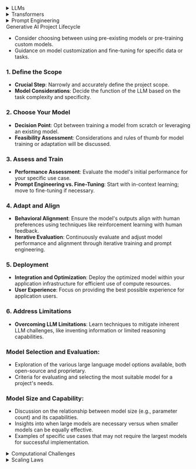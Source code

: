 <details>
<summary>LLMs</summary>

- As the number of parameters within a model increases, so does its demand for memory. This expansion not only necessitates more storage but also enhances the model's capability to tackle increasingly complex tasks.

- The input text provided to a Large Language Model (LLM) is referred to as a prompt. The available memory or capacity allocated for this prompt is known as the context window. Generally, the context window can accommodate several thousand words, although its size varies across different models. The text generated by the model is termed a completion, and the process of employing the model to produce text is identified as inference.

### Collection of the Base LLMs
 - GPT
 - BLOOM
 - LLaMa
 - FLAN-T5
 - PaLM 
 - BERT

</details>

<details>
<summary>Transformers</summary>

- Transformers over RNNs: Transformers improve upon RNNs by efficiently processing all words in a sentence simultaneously, enabling better performance in natural language tasks.
- Self-Attention Mechanism: Enables the model to understand the context and relevance of each word in relation to every other word in the input, regardless of their position, significantly enhancing language understanding and generation capabilities.
- Encoder-Decoder Architecture: The transformer model is split into two parts: the encoder, which processes the input text, and the decoder, which generates the output text. These components share a number of similarities and work in conjunction.
- Tokenization: Text must be converted into tokens, representing either whole words or parts of words, which are then used by the model for processing. The choice of tokenizer affects the model's understanding and generation of text.  In general, word are used as tokens.
- Embedding Layer: Maps each token to a high-dimensional vector space, allowing the model to capture the meaning and context of each token. Positional encodings are added to maintain word order. In original transformer paper, the vector size is 512. The vector weights of the embeddings are updated through backpropagation.
- Multi-Headed Self-Attention: A key feature where multiple sets of attention weights (heads) learn different aspects of the language independently. This allows the model to focus on various relationships within the text simultaneously. The weights of the self-attention mechanism—including those for each head are randomly initialized. 
- Feed-Forward Network: Processes the output from the self-attention mechanism, resulting in logits that represent the probability scores for each possible word in the dictionary(tokens). 
- Softmax Layer: Normalizes the logits into a probability distribution over all words in the vocabulary, with the highest probability indicating the most likely next word. 

### Different Types of Transformer Models

1. **Encoder-only Models** (e.g., BERT, RoBERTa)
   - **Use Cases**: Ideal for classification tasks, such as sentiment analysis.
   - **Pre-training Method**: Masked Language Modeling (MLM).
   - **Objective**: Denoising objective to predict masked tokens and reconstruct the original sentence.
   - **Features**: Builds bi-directional representations of the input sequence, understanding the full context around each token.

2. **Encoder-decoder Models** (e.g., BART, T5)
   - **Use Cases**: Suitable for sequence-to-sequence tasks like translation, summarization, and question-answering.
   - **Pre-training Method**: Span Corruption.
   - **Objective**: The encoder masks random sequences of input tokens replaced by a unique Sentinel token. The decoder's task is to reconstruct the masked token sequences auto-regressively.
   - **Features**: Utilizes both the encoder and decoder components of the original transformer architecture. Sentinel tokens do not correspond to any actual word but are placeholders for masked sequences.

3. **Decoder-only Models** (e.g., GPT series, BLOOM, Jurassic, LLaMA)
   - **Use Cases**: Primarily used for text generation. Larger models demonstrate strong zero-shot inference abilities for a range of tasks.
   - **Pre-training Method**: Causal Language Modeling.
   - **Objective**: Predict the next token based on the previous sequence of tokens, focusing on autoregressive training.
   - **Features**: Employs the decoder component of the original architecture, enabling unidirectional context. Models are trained to build a statistical representation of language by learning to predict the next word.

### End-to-end process of the transformers (Translation)

1. Tokenization of input words with the same tokenizer used in network training.
2. Tokens fed into the encoder, passing through the embedding layer and multi-headed attention layers.
3. Encoder outputs, a deep representation of the input sequence's structure and meaning, fed into the decoder.
4. Start of sequence token triggers the decoder to predict the next token, based on encoder-provided context.
5. Decoder outputs pass through its feed-forward network and softmax output layer to predict tokens until an end-of-sequence token is reached.
6. The process concludes with detokenizing the final sequence of tokens into the output sentence.

</details>

<details>
<summary>Prompt Engineering</summary>

## Main Points

### Key Terms:
- **Prompt**: Input text for the model.
- **Inference**: Generating text with the model.
- **Completion**: The model's output text.
- **Context Window**: Memory limit for the prompt.

### Prompt Engineering:
Refining the prompt to improve outcomes, utilizing strategies like in-context learning to guide the model with examples.

### Inference Types:
- **Zero-Shot**: No examples given; larger models often excel.
- **One-Shot/Few-Shot**: Including one or a few examples to help smaller models grasp and perform tasks.

### Model Performance:
Performance varies with model size; larger models better generalize tasks through zero-shot inference, while smaller models might need more specific guidance. When adding examples doesn't suffice, consider fine-tuning the model with additional data.

### Choosing a Model:
Test different models to find the right fit for your task, and adjust settings to fine-tune completions.

## Methods and Configuration Parameters for Next-Word Generation:

- **Configuration Parameters (at inference time)**: Influence output by controlling aspects like the maximum number of tokens and creativity.
  - Examples include limiting the number of tokens (max new tokens) and adjusting the output's creativity.

- **Max New Tokens**: Sets a limit on how many tokens the model will generate, effectively capping the output length.

- **Softmax Layer Output**: Represents a probability distribution across all possible words, guiding the model in next-word selection.

### Decoding Strategies:

- **Greedy Decoding**: Chooses the highest probability word each time. Simple but prone to repetition.

- **Random Sampling**: Introduces variability by selecting words based on their probability, reducing repetitiveness but may lead to off-topic generations.

- **Top K Sampling**: Limits selection to the top K most probable tokens, balancing randomness and sensibility.

- **Top P Sampling (Nucleus Sampling)**: Chooses from a subset of tokens whose cumulative probability is under a threshold (P), aiming for sensible yet varied output.

- **Temperature**: Adjusts the probability distribution's shape to control randomness. Higher temperatures increase randomness, while lower temperatures make choices more predictable.

### Key Points for configuration of inference:

- Different methods and parameters allow for fine-tuning the model's behavior during text generation, balancing between creativity and coherence.
- Parameters like `max new tokens`, sampling strategies (`top k`, `top p`), and `temperature` provide tools to adjust the model's output during inference.
- The choice of strategy and parameter settings can significantly influence the model's output quality and relevance to the task at hand.

</details>

<summary>Generative AI Project Lifecycle</summary>

- Consider choosing between using pre-existing models or pre-training custom models.
- Guidance on model customization and fine-tuning for specific data or tasks.



### 1. Define the Scope
- **Crucial Step**: Narrowly and accurately define the project scope.
- **Model Considerations**: Decide the function of the LLM based on the task complexity and specificity.

### 2. Choose Your Model
- **Decision Point**: Opt between training a model from scratch or leveraging an existing model.
- **Feasibility Assessment**: Considerations and rules of thumb for model training or adaptation will be discussed.

### 3. Assess and Train
- **Performance Assessment**: Evaluate the model's initial performance for your specific use case.
- **Prompt Engineering vs. Fine-Tuning**: Start with in-context learning; move to fine-tuning if necessary.

### 4. Adapt and Align
- **Behavioral Alignment**: Ensure the model's outputs align with human preferences using techniques like reinforcement learning with human feedback.
- **Iterative Evaluation**: Continuously evaluate and adjust model performance and alignment through iterative training and prompt engineering.

### 5. Deployment
- **Integration and Optimization**: Deploy the optimized model within your application infrastructure for efficient use of compute resources.
- **User Experience**: Focus on providing the best possible experience for application users.

### 6. Address Limitations
- **Overcoming LLM Limitations**: Learn techniques to mitigate inherent LLM challenges, like inventing information or limited reasoning capabilities.

### Model Selection and Evaluation:

- Exploration of the various large language model options available, both open-source and proprietary.
- Criteria for evaluating and selecting the most suitable model for a project's needs.

### Model Size and Capability:

- Discussion on the relationship between model size (e.g., parameter count) and its capabilities.
- Insights into when large models are necessary versus when smaller models can be equally effective.
- Examples of specific use cases that may not require the largest models for successful implementation.

</details>

<details>
<summary>Computational Challenges</summary>

Training Large Language Models (LLMs) is highly memory-intensive. Efficient memory management is crucial due to the massive number of parameters involved. This document summarizes the key aspects of memory requirements and strategies for optimizing memory usage during the training of LLMs.

### Memory Requirements for LLMs

- **Storing Model Weights**: A single parameter in a model, represented as a 32-bit float, requires four bytes of memory. Consequently, storing one billion parameters necessitates approximately 4 GB of GPU RAM just for the model weights.

### Additional Memory Needs During Training

- **Training Overheads**: Additional components such as the Adam optimizer states, gradients, activations, and temporary variables significantly increase memory requirements. For a one billion parameter model, the memory needed can be approximately 24 GB of GPU RAM, which is about 6 times the memory required just for storing the model weights.

### Quantization: A Strategy to Reduce Memory Usage

- **What is Quantization?**: Quantization involves reducing the precision of the model weights from 32-bit floating-point numbers to lower precision formats like 16-bit (FP16 or BFLOAT16) or even 8-bit integers (int8). This reduces the memory footprint significantly.

- **FP32 vs. FP16 vs. BFLOAT16**:
  - **FP32 (32-bit Full Precision)**: Uses 1 bit for the sign, 8 bits for the exponent, and 23 bits for the fraction (mantissa).
  - **FP16 (16-bit Half Precision)**: Reduces the exponent to 5 bits and the fraction to 10 bits, cutting the memory requirement in half compared to FP32.
  - **BFLOAT16**: Maintains the 8-bit exponent of FP32 but reduces the fraction to 7 bits, offering a balance between dynamic range and memory efficiency.

### Challenges with Large Models

- **Scaling Challenges**: As model sizes reach tens or hundreds of billions of parameters, memory requirements become vast, necessitating distributed computing across multiple GPUs.

### Fine-tuning Large Models

- **Memory Considerations**: Fine-tuning involves adjusting pre-trained model parameters for specific tasks, which also demands substantial memory, though less than training from scratch.

</details>

<details>
<summary>Scaling Laws</summary>
# Exploring Model Size, Training Configuration, and Performance

Understanding the relationship between model size, training configuration, and performance is essential for optimizing the training of large language models (LLMs). This section outlines key research findings and concepts relevant to the development and optimization of LLMs.

## Key Concepts and Measures

### Compute Budget
- **Definition**: A critical constraint that includes factors such as the number of GPUs available and the time allocated for model training.
- **Impact**: Determines the scale and feasibility of model training efforts.

### PetaFLOP per Second Day
- **Definition**: A unit measuring the computational resources required, equivalent to one quadrillion floating-point operations per second across a full day.
- **Equivalence**: Roughly corresponds to the output of eight NVIDIA V100 GPUs or two NVIDIA A100 GPUs operating at full efficiency for one day.

## Model Training Insights

### Dataset vs. Model Parameters
- Increasing the size of the training dataset or the number of model parameters can improve performance, within the constraints of the available compute budget.

### Compute Resources for Pre-training
- **Example**: Training large models like GPT-3 (175 billion parameters) necessitates substantial compute resources, approximately 3,700 petaFLOP per second days, in contrast to 100 for T5 XL (3 billion parameters).

### Trade-offs
- Research shows well-defined relationships between dataset size, model size, and compute budget, with performance improvements following a power-law relationship with the compute budget.

## Findings from the Chinchilla Paper

### Overparameterization
- Models like GPT-3 may have more parameters than necessary ("overparameterized") and could benefit from larger training datasets ("undertrained").

### Optimal Training Dataset Size
- **Rule of Thumb**: The optimal size is about 20 times the number of model parameters. For a model with 70 billion parameters, the ideal dataset contains 1.4 trillion tokens.

### Compute Optimal Models
- Smaller models trained on larger datasets can achieve comparable or better performance than larger models trained less optimally.

</details>
